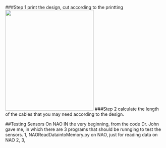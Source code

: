 ###Step 1
print the design, cut according to the printting
<img src="/Users/ray/Documents/OneDrive/Files/StudyMaterials/TU-Chemnitz/RoboticThesis/Document/SensorDesign_svg_file/Img/261517310041_.pic.jpg" height="320px" width = "280px"/>
###Step 2
calculate the length of the cables that you may need according to the design.






##Testing Sensors On NAO
IN the very beginning, from the code Dr. John gave me, in which there are 3 programs that should be runnging to test the sensors.
1, NAOReadDataintoMemory.py on NAO, just for reading data on NAO
2,
3,

